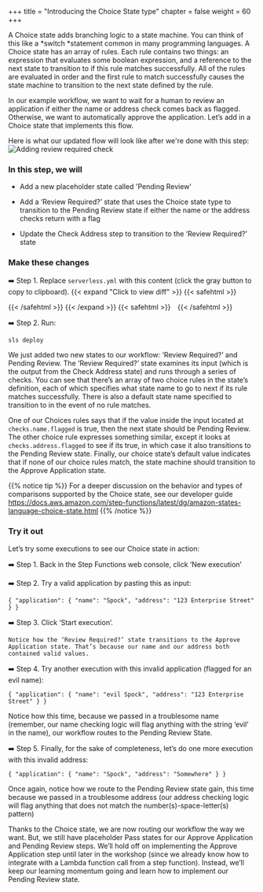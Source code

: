 +++
title = "Introducing the Choice State type"
chapter = false
weight = 60
+++

A Choice state adds branching logic to a state machine. You can think of this like a *switch *statement common in many programming languages. A Choice state has an array of rules.  Each rule contains two things: an expression that evaluates some boolean expression, and a reference to the next state to transition to if this rule matches successfully. All of the rules are evaluated in order and the first rule to match successfully causes the state machine to transition to the next state defined by the rule.

In our example workflow, we want to wait for a human to review an application if either the name or address check comes back as flagged. Otherwise, we want to automatically approve the application.  Let’s add in a Choice state that implements this flow.

Here is what our updated flow will look like after we're done with this step:
![Adding review required check](/images/workflow-add-review-required-sm.png)

### In this step, we will

* Add a new placeholder state called 'Pending Review'

* Add a ‘Review Required?’ state that uses the Choice state type to transition to the Pending Review state if either the name or the address checks return with a flag

* Update the Check Address step to transition to the ‘Review Required?’ state

### Make these changes

➡️ Step 1. Replace `serverless.yml` with <span class="clipBtn clipboard" data-clipboard-target="#id422dd18888064a3d9efcd6f80e4c0870">this content</span> (click the gray button to copy to clipboard). 
{{< expand "Click to view diff" >}} {{< safehtml >}}
<div id="diff-id422dd18888064a3d9efcd6f80e4c0870"></div> <pre style="display: none;" data-diff-for="diff-id422dd18888064a3d9efcd6f80e4c0870">commit def5ea473552142257ef1b5a047ba98dd01749c2
Author: Gabe Hollombe <gabe@avantbard.com>
Date:   Tue Oct 15 17:15:47 2019 +0800

    Add Choice state to wait for review if flags else auto approve

diff --git a/serverless.yml b/serverless.yml
index 83b94ce..47a3b0f 100644
--- a/serverless.yml
+++ b/serverless.yml
@@ -263,8 +263,28 @@ resources:
                         },
                         "Resource": "#{dataCheckingLambdaArn}",
                         "ResultPath": "$.checks.address",
-                        "Next": "Approve Application"
+                        "Next": "Review Required?"
                     },
+                    "Review Required?": {
+                        "Type": "Choice",
+                        "Choices": [
+                          {
+                            "Variable": "$.checks.name.flagged",
+                            "BooleanEquals": true,
+                            "Next": "Pending Review"
+                          },
+                          {
+                            "Variable": "$.checks.address.flagged",
+                            "BooleanEquals": true,
+                            "Next": "Pending Review"
+                          }
+                        ],
+                        "Default": "Approve Application"
+                    },
+                    "Pending Review": {
+                        "Type": "Pass",
+                        "End": true
+                     },
                     "Approve Application": {
                         "Type": "Pass",
                         "End": true
</pre>
{{< /safehtml >}} {{< /expand >}}
{{< safehtml >}}
<textarea id="id422dd18888064a3d9efcd6f80e4c0870" style="position: relative; left: -1000px; width: 1px; height: 1px;">service: StepFunctionsWorkshop

plugins:
  - serverless-cf-vars

custom:
  applicationsTable: '${self:service}__account_applications__${self:provider.stage}'

provider:
  name: aws
  runtime: nodejs10.x
  memorySize: 128
  stage: dev

functions:
  SubmitApplication:
    name: ${self:service}__account_applications__submit__${self:provider.stage}
    handler: account-applications/submit.handler
    environment:
      REGION: ${self:provider.region}
      ACCOUNTS_TABLE_NAME: ${self:custom.applicationsTable}
    role: SubmitRole

  FlagApplication:
    name: ${self:service}__account_applications__flag__${self:provider.stage}
    handler: account-applications/flag.handler
    environment:
      REGION: ${self:provider.region}
      ACCOUNTS_TABLE_NAME: ${self:custom.applicationsTable}
    role: FlagRole

  FindApplications:
    name: ${self:service}__account_applications__find__${self:provider.stage}
    handler: account-applications/find.handler
    environment:
      REGION: ${self:provider.region}
      ACCOUNTS_TABLE_NAME: ${self:custom.applicationsTable}
    role: FindRole

  RejectApplication:
    name: ${self:service}__account_applications__reject__${self:provider.stage}
    handler: account-applications/reject.handler
    environment:
      REGION: ${self:provider.region}
      ACCOUNTS_TABLE_NAME: ${self:custom.applicationsTable}
    role: RejectRole

  ApproveApplication:
    name: ${self:service}__account_applications__approve__${self:provider.stage}
    handler: account-applications/approve.handler
    environment:
      REGION: ${self:provider.region}
      ACCOUNTS_TABLE_NAME: ${self:custom.applicationsTable}
    role: ApproveRole

  DataChecking:
    name: ${self:service}__data_checking__${self:provider.stage}
    handler: data-checking.handler
    role: DataCheckingRole

resources:
  Resources:
    LambdaLoggingPolicy:
      Type: 'AWS::IAM::ManagedPolicy'
      Properties:
        PolicyDocument:
          Version: '2012-10-17'
          Statement:
            - Effect: Allow
              Action:
                - logs:CreateLogGroup
                - logs:CreateLogStream
                - logs:PutLogEvents
              Resource:
                - 'Fn::Join':
                  - ':'
                  -
                    - 'arn:aws:logs'
                    - Ref: 'AWS::Region'
                    - Ref: 'AWS::AccountId'
                    - 'log-group:/aws/lambda/*:*:*'

    DynamoPolicy:
      Type: 'AWS::IAM::ManagedPolicy'
      Properties:
        PolicyDocument:
          Version: '2012-10-17'
          Statement:
            - Effect: "Allow"
              Action:
                - "dynamodb:*"
              Resource:
                - { "Fn::GetAtt": ["ApplicationsDynamoDBTable", "Arn" ] }
                - 'Fn::Join':
                    - '/'
                    -
                        - { "Fn::GetAtt": ["ApplicationsDynamoDBTable", "Arn" ] }
                        - '*'

    SubmitRole:
      Type: AWS::IAM::Role
      Properties:
        AssumeRolePolicyDocument:
          Version: '2012-10-17'
          Statement:
            - Effect: Allow
              Principal:
                Service:
                  - lambda.amazonaws.com
              Action: sts:AssumeRole
        ManagedPolicyArns:
          - { Ref: LambdaLoggingPolicy }
          - { Ref: DynamoPolicy }

    FlagRole:
      Type: AWS::IAM::Role
      Properties:
        AssumeRolePolicyDocument:
          Version: '2012-10-17'
          Statement:
            - Effect: Allow
              Principal:
                Service:
                  - lambda.amazonaws.com
              Action: sts:AssumeRole
        ManagedPolicyArns:
          - { Ref: LambdaLoggingPolicy }
          - { Ref: DynamoPolicy }

    RejectRole:
      Type: AWS::IAM::Role
      Properties:
        AssumeRolePolicyDocument:
          Version: '2012-10-17'
          Statement:
            - Effect: Allow
              Principal:
                Service:
                  - lambda.amazonaws.com
              Action: sts:AssumeRole
        ManagedPolicyArns:
          - { Ref: LambdaLoggingPolicy }
          - { Ref: DynamoPolicy }

    ApproveRole:
      Type: AWS::IAM::Role
      Properties:
        AssumeRolePolicyDocument:
          Version: '2012-10-17'
          Statement:
            - Effect: Allow
              Principal:
                Service:
                  - lambda.amazonaws.com
              Action: sts:AssumeRole
        ManagedPolicyArns:
          - { Ref: LambdaLoggingPolicy }
          - { Ref: DynamoPolicy }

    FindRole:
      Type: AWS::IAM::Role
      Properties:
        AssumeRolePolicyDocument:
          Version: '2012-10-17'
          Statement:
            - Effect: Allow
              Principal:
                Service:
                  - lambda.amazonaws.com
              Action: sts:AssumeRole
        ManagedPolicyArns:
          - { Ref: LambdaLoggingPolicy }
          - { Ref: DynamoPolicy }

    DataCheckingRole:
      Type: AWS::IAM::Role
      Properties:
        AssumeRolePolicyDocument:
          Version: '2012-10-17'
          Statement:
            - Effect: Allow
              Principal:
                Service:
                  - lambda.amazonaws.com
              Action: sts:AssumeRole
        ManagedPolicyArns:
          - { Ref: LambdaLoggingPolicy }

    ApplicationsDynamoDBTable:
      Type: 'AWS::DynamoDB::Table'
      Properties:
        TableName: ${self:custom.applicationsTable}
        AttributeDefinitions:
          -
            AttributeName: id
            AttributeType: S
          -
            AttributeName: state
            AttributeType: S
        KeySchema:
          -
            AttributeName: id
            KeyType: HASH
        BillingMode: PAY_PER_REQUEST
        GlobalSecondaryIndexes:
            -
                IndexName: state
                KeySchema:
                    -
                        AttributeName: state
                        KeyType: HASH
                Projection:
                    ProjectionType: ALL

    StepFunctionRole:
      Type: 'AWS::IAM::Role'
      Properties:
        AssumeRolePolicyDocument:
            Version: '2012-10-17'
            Statement:
                -
                  Effect: Allow
                  Principal:
                      Service: 'states.amazonaws.com'
                  Action: 'sts:AssumeRole'
        Policies:
            -
              PolicyName: lambda
              PolicyDocument:
                Statement:
                  -
                    Effect: Allow
                    Action: 'lambda:InvokeFunction'
                    Resource:
                        - Fn::GetAtt: [DataCheckingLambdaFunction, Arn]

    ProcessApplicationsStateMachine:
      Type: AWS::StepFunctions::StateMachine
      Properties:
        StateMachineName: ${self:service}__process_account_applications__${self:provider.stage}
        RoleArn: !GetAtt StepFunctionRole.Arn
        DefinitionString:
          !Sub
            - |-
              {
                "StartAt": "Check Name",
                "States": {
                    "Check Name": {
                        "Type": "Task",
                        "Parameters": {
                            "command": "CHECK_NAME",
                            "data": { "name.$": "$.application.name" }
                        },
                        "Resource": "#{dataCheckingLambdaArn}",
                        "ResultPath": "$.checks.name",
                        "Next": "Check Address"
                    },
                    "Check Address": {
                        "Type": "Task",
                        "Parameters": {
                            "command": "CHECK_ADDRESS",
                            "data": { "address.$": "$.application.address" }
                        },
                        "Resource": "#{dataCheckingLambdaArn}",
                        "ResultPath": "$.checks.address",
                        "Next": "Review Required?"
                    },
                    "Review Required?": {
                        "Type": "Choice",
                        "Choices": [
                          {
                            "Variable": "$.checks.name.flagged",
                            "BooleanEquals": true,
                            "Next": "Pending Review"
                          },
                          {
                            "Variable": "$.checks.address.flagged",
                            "BooleanEquals": true,
                            "Next": "Pending Review"
                          }
                        ],
                        "Default": "Approve Application"
                    },
                    "Pending Review": {
                        "Type": "Pass",
                        "End": true
                     },
                    "Approve Application": {
                        "Type": "Pass",
                        "End": true
                    }
                }
              }
            - {
              dataCheckingLambdaArn: !GetAtt [DataCheckingLambdaFunction, Arn],
            }
</textarea>
{{< /safehtml >}}

➡️ Step 2. Run:

```bash
sls deploy
```

We just added two new states to our workflow: ‘Review Required?’ and Pending Review.  The ‘Review Required?’ state examines its input (which is the output from the Check Address state) and runs through a series of checks. You can see that there’s an array of two choice rules in the state’s definition, each of which specifies what state name to go to next if its rule matches successfully. There is also a default state name specified to transition to in the event of no rule matches.  

One of our Choices rules says that if the value inside the input located at `checks.name.flagged` is true, then the next state should be Pending Review. The other choice rule expresses something similar, except it looks at `checks.address.flagged` to see if its true, in which case it also transitions to the Pending Review state. Finally, our choice state’s default value indicates that if none of our choice rules match, the state machine should transition to the Approve Application state.

{{% notice tip %}}
For a deeper discussion on the behavior and types of comparisons supported by the Choice state, see our developer guide https://docs.aws.amazon.com/step-functions/latest/dg/amazon-states-language-choice-state.html
{{% /notice %}}


### Try it out

Let’s try some executions to see our Choice state in action:

➡️ Step 1. Back in the Step Functions web console, click ‘New execution’

➡️ Step 2. Try a valid application by pasting this as input:

`{ "application": { "name": "Spock", "address": "123 Enterprise Street" } }`

➡️ Step 3. Click ‘Start execution’. 

    Notice how the ‘Review Required?’ state transitions to the Approve Application state. That’s because our name and our address both contained valid values.  

➡️ Step 4. Try another execution with this invalid application (flagged for an evil name):

`{ "application": { "name": "evil Spock", "address": "123 Enterprise Street" } }`

Notice how this time, because we passed in a troublesome name (remember, our name checking logic will flag anything with the string ‘evil’ in the name), our workflow routes to the Pending Review State.

➡️ Step 5. Finally, for the sake of completeness, let’s do one more execution with this invalid address:

`{ "application": { "name": "Spock", "address": "Somewhere" } }`
   
Once again, notice how we route to the Pending Review state gain, this time because we passed in a troublesome address (our address checking logic will flag anything that does not match the number(s)-space-letter(s) pattern)


Thanks to the Choice state, we are now routing our workflow the way we want. But, we still have placeholder Pass states for our Approve Application and Pending Review steps. We’ll hold off on implementing the Approve Application step until later in the workshop (since we already know how to integrate with a Lambda function call from a step function). Instead, we’ll keep our learning momentum going and learn how to implement our Pending Review state. 
